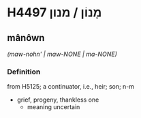 # H4497 מָנוֹן / מנון

## mânôwn

_(maw-nohn' | maw-NONE | ma-NONE)_

### Definition

from H5125; a continuator, i.e., heir; son; n-m

- grief, progeny, thankless one
  - meaning uncertain
